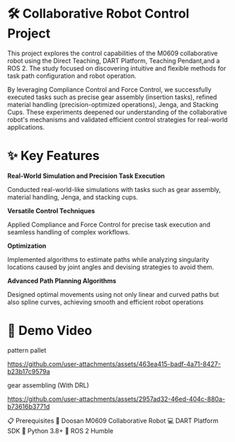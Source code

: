 # 🛠️ Collaborative Robot Control Project
This project explores the control capabilities of the M0609 collaborative robot using the Direct Teaching, DART Platform, Teaching Pendant,and a ROS 2. The study focused on discovering intuitive and flexible methods for task path configuration and robot operation.

By leveraging Compliance Control and Force Control, we successfully executed tasks such as precise gear assembly (insertion tasks), refined material handling (precision-optimized operations), Jenga, and Stacking Cups.
These experiments deepened our understanding of the collaborative robot's mechanisms and validated efficient control strategies for real-world applications.


# ✨ Key Features
**Real-World Simulation and Precision Task Execution**

Conducted real-world-like simulations with tasks such as gear assembly, material handling, Jenga, and stacking cups.

**Versatile Control Techniques**

Applied Compliance and Force Control for precise task execution and seamless handling of complex workflows.

**Optimization**

Implemented algorithms to estimate paths while analyzing singularity locations caused by joint angles and devising strategies to avoid them.

**Advanced Path Planning Algorithms**

Designed optimal movements using not only linear and curved paths but also spline curves, achieving smooth and efficient robot operations


# 🎥 Demo Video

pattern pallet

https://github.com/user-attachments/assets/463ea415-badf-4a71-8427-b23b17c9579a

gear assembling (With DRL)

https://github.com/user-attachments/assets/2957ad32-46ed-404c-880a-b73616b3771d





📋 Prerequisites
🤖 Doosan M0609 Collaborative Robot
💻 DART Platform SDK
🐍 Python 3.8+
🐾 ROS 2 Humble
